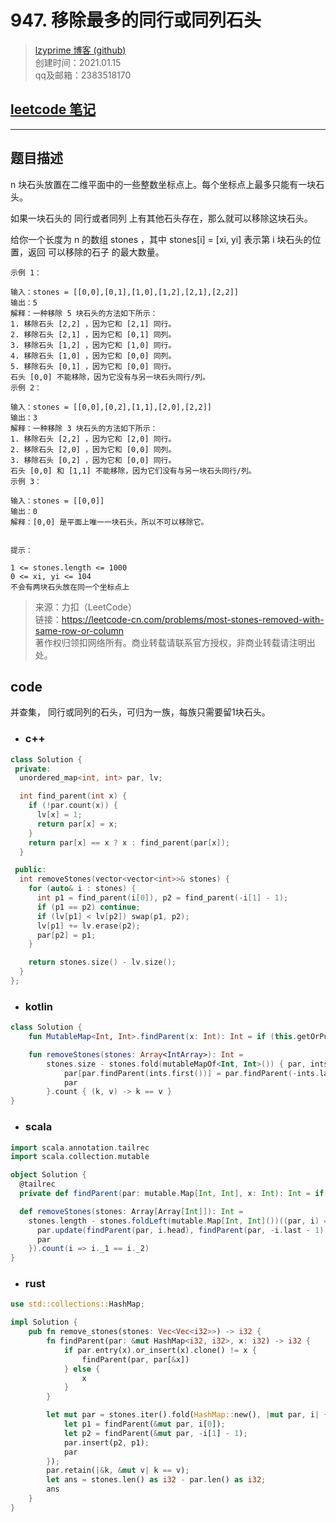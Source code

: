 # 947. 移除最多的同行或同列石头

> [lzyprime 博客 (github)](https://lzyprime.github.io)   
> 创建时间：2021.01.15  
> qq及邮箱：2383518170  

## [leetcode 笔记](https://lzyprime.github.io/leetcode/leetcode)

---

## 题目描述

n 块石头放置在二维平面中的一些整数坐标点上。每个坐标点上最多只能有一块石头。

如果一块石头的 同行或者同列 上有其他石头存在，那么就可以移除这块石头。

给你一个长度为 n 的数组 stones ，其中 stones[i] = [xi, yi] 表示第 i 块石头的位置，返回 可以移除的石子 的最大数量。


```
示例 1：

输入：stones = [[0,0],[0,1],[1,0],[1,2],[2,1],[2,2]]
输出：5
解释：一种移除 5 块石头的方法如下所示：
1. 移除石头 [2,2] ，因为它和 [2,1] 同行。
2. 移除石头 [2,1] ，因为它和 [0,1] 同列。
3. 移除石头 [1,2] ，因为它和 [1,0] 同行。
4. 移除石头 [1,0] ，因为它和 [0,0] 同列。
5. 移除石头 [0,1] ，因为它和 [0,0] 同行。
石头 [0,0] 不能移除，因为它没有与另一块石头同行/列。
示例 2：

输入：stones = [[0,0],[0,2],[1,1],[2,0],[2,2]]
输出：3
解释：一种移除 3 块石头的方法如下所示：
1. 移除石头 [2,2] ，因为它和 [2,0] 同行。
2. 移除石头 [2,0] ，因为它和 [0,0] 同列。
3. 移除石头 [0,2] ，因为它和 [0,0] 同行。
石头 [0,0] 和 [1,1] 不能移除，因为它们没有与另一块石头同行/列。
示例 3：

输入：stones = [[0,0]]
输出：0
解释：[0,0] 是平面上唯一一块石头，所以不可以移除它。
 

提示：

1 <= stones.length <= 1000
0 <= xi, yi <= 104
不会有两块石头放在同一个坐标点上
```

> 来源：力扣（LeetCode）  
> 链接：https://leetcode-cn.com/problems/most-stones-removed-with-same-row-or-column  
> 著作权归领扣网络所有。商业转载请联系官方授权，非商业转载请注明出处。

## code 

并查集， 同行或同列的石头，可归为一族，每族只需要留1块石头。
- ### c++

```c++
class Solution {
 private:
  unordered_map<int, int> par, lv;

  int find_parent(int x) {
    if (!par.count(x)) {
      lv[x] = 1;
      return par[x] = x;
    }
    return par[x] == x ? x : find_parent(par[x]);
  }

 public:
  int removeStones(vector<vector<int>>& stones) {
    for (auto& i : stones) {
      int p1 = find_parent(i[0]), p2 = find_parent(-i[1] - 1);
      if (p1 == p2) continue;
      if (lv[p1] < lv[p2]) swap(p1, p2);
      lv[p1] += lv.erase(p2);
      par[p2] = p1;
    }

    return stones.size() - lv.size();
  }
};

```

- ### kotlin

```kotlin
class Solution {
    fun MutableMap<Int, Int>.findParent(x: Int): Int = if (this.getOrPut(x) { x } == x) x else findParent(this[x]!!)

    fun removeStones(stones: Array<IntArray>): Int =
        stones.size - stones.fold(mutableMapOf<Int, Int>()) { par, ints ->
            par[par.findParent(ints.first())] = par.findParent(-ints.last() - 1)
            par
        }.count { (k, v) -> k == v }
}
```

- ### scala

```scala
import scala.annotation.tailrec
import scala.collection.mutable

object Solution {
  @tailrec
  private def findParent(par: mutable.Map[Int, Int], x: Int): Int = if (par.getOrElseUpdate(x, x) != x) findParent(par, par(x)) else x

  def removeStones(stones: Array[Array[Int]]): Int = 
    stones.length - stones.foldLeft(mutable.Map[Int, Int]())((par, i) => {
      par.update(findParent(par, i.head), findParent(par, -i.last - 1))
      par
    }).count(i => i._1 == i._2)
}
```

- ### rust

```rust
use std::collections::HashMap;

impl Solution {
    pub fn remove_stones(stones: Vec<Vec<i32>>) -> i32 {
        fn findParent(par: &mut HashMap<i32, i32>, x: i32) -> i32 {
            if par.entry(x).or_insert(x).clone() != x {
                findParent(par, par[&x])
            } else {
                x
            }
        }

        let mut par = stones.iter().fold(HashMap::new(), |mut par, i| {
            let p1 = findParent(&mut par, i[0]);
            let p2 = findParent(&mut par, -i[1] - 1);
            par.insert(p2, p1);
            par
        });
        par.retain(|&k, &mut v| k == v);
        let ans = stones.len() as i32 - par.len() as i32;
        ans
    }
}
```